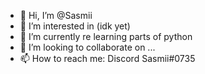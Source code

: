 - 👋 Hi, I’m @Sasmii
- 👀 I’m interested in (idk yet)
- 🌱 I’m currently re learning parts of python
- 💞️ I’m looking to collaborate on ...
- 📫 How to reach me: Discord Sasmii#0735
